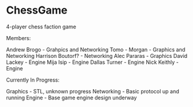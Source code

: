 # ChessGame
4-player chess faction game

Members:

Andrew Brogo - Grahpics and Networking
Tomo - Morgan - Graphics and Networking
Harrison Boutorf? - Networking
Alec Pararas - Graphics
David Lackey - Engine
Mija Isip - Engine
Dallas Turner - Engine
Nick Keithly - Engine

Currently In Progress:

Graphics - STL, unknown progress
Networking - Basic protocol up and running
Engine - Base game engine design underway


